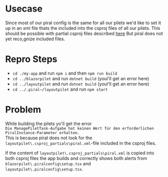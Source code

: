 # Usecase
Since most of our piral config is the same for all our pilets we'd like to set it up in an xml file thats the included into the csproj files of all our pilets.
This should be possible with partial csproj files described [here](https://alex-v.blog/2019/04/13/partial-csproj-files-simplify-your-nuget-dependencies/)
But piral does not yet reco,gnize included files.

# Repro Steps
- `cd ./my-app` and run `npm i` and then `npm run build`
- `cd ../blazorpilet` and run `dotnet build` (youl'll get an error here)
- `cd ../layoutpilet` and run `dotnet build` (youl'll get an error here)
- `cd ../.piral~/layoutpilet` and run `npm start`

#  Problem
While building the pilets yo'll get the error  
`Die ManagePiletTask-Aufgabe hat keinen Wert für den erforderlichen PiralInstance-Parameter erhalten.`  
This is because piral does not look for the `layoutpilet\.csproj_partials\piral.xml`-file included in the csproj files.

If the content of `layoutpilet\.csproj_partials\piral.xml` is copied into both csproj files the app builds and correctly shows both alerts from `blazorpilet\.piralconfig\setup.tsx` and `layoutpilet\.piralconfig\setup.tsx`.